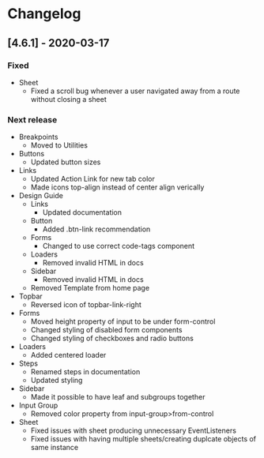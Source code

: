 # Changelog

## [4.6.1] - 2020-03-17

### Fixed

- Sheet
  - Fixed a scroll bug whenever a user navigated away from a route without closing a sheet

### Next release
- Breakpoints
  - Moved to Utilities
- Buttons
  - Updated button sizes
- Links
  - Updated Action Link for new tab color
  - Made icons top-align instead of center align verically
- Design Guide
  - Links
    - Updated documentation
  - Button
    - Added .btn-link recommendation
  - Forms
    - Changed to use correct code-tags component
  - Loaders
    - Removed invalid HTML in docs
  - Sidebar
    - Removed invalid HTML in docs
  - Removed Template from home page
- Topbar
  - Reversed icon of topbar-link-right
- Forms
  - Moved height property of input to be under form-control
  - Changed styling of disabled form components
  - Changed styling of checkboxes and radio buttons
- Loaders
  - Added centered loader
- Steps
  - Renamed steps in documentation
  - Updated styling
- Sidebar
  - Made it possible to have leaf and subgroups together
- Input Group
  - Removed color property from input-group>from-control
- Sheet
  - Fixed issues with sheet producing unnecessary EventListeners
  - Fixed issues with having multiple sheets/creating duplcate objects of same instance
